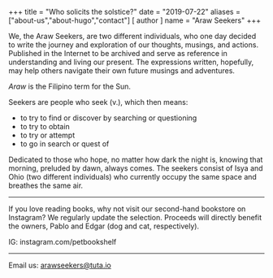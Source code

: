 +++
title = "Who solicits the solstice?"
date = "2019-07-22"
aliases = ["about-us","about-hugo","contact"]
[ author ]
  name = "Araw Seekers"
+++

We, the Araw Seekers, are two different individuals, who one day decided to write the journey and exploration of our thoughts, musings, and actions. Published in the Internet to be archived and serve as reference in understanding and living our present. The expressions written, hopefully, may help others navigate their own future musings and adventures.

_Araw_ is the Filipino term for the Sun. 

Seekers are people who seek (v.), which then means:
 

* to try to find or discover by searching or questioning 
* to try to obtain 
* to try or attempt
* to go in search or quest of 






Dedicated to those who hope, no matter how dark the night is, knowing that morning, preluded by dawn, always comes. The seekers consist of Isya and Ohio (two different individuals) who currently occupy the same space and breathes the same air.

<hr>

If you love reading books, why not visit our second-hand bookstore on Instagram? We regularly update the selection. Proceeds will directly benefit the owners, Pablo and Edgar (dog and cat, respectively).

IG: instagram.com/petbookshelf

<hr>


Email us: arawseekers@tuta.io
